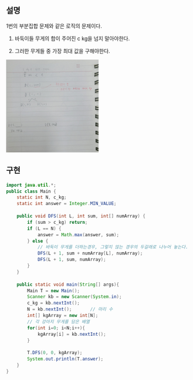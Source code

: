 ## 설명
1번의 부분집합 문제와 같은 로직의 문제이다.

1. 바둑이들 무게의 합이 주어진 c kg을 넘지 말아야한다.

2. 그러한 무게들 중 가장 최대 값을 구해야한다.

<img src ="https://github.com/steadykyu/TIL/blob/master/Algorithm/%EC%9E%90%EB%B0%94%EC%95%8C%EA%B3%A0%EB%A6%AC%EC%A6%98_%EC%9D%B8%ED%94%84%EB%9F%B0/7.%20Recursive%2C%20Tree%2C%20Graph(DFS%2C%20BFS%20%EA%B8%B0%EC%B4%88)/img/8_2_1.jpg" width="50%" height="50%">

## 구현

```java
import java.util.*;
public class Main {
    static int N, c_kg;
    static int answer = Integer.MIN_VALUE;

    public void DFS(int L, int sum, int[] numArray) {
        if (sum > c_kg) return;
        if (L == N) {
            answer = Math.max(answer, sum);
        } else {
            // 바둑이 무게를 더하는경우, 그렇지 않는 경우의 두갈래로 나누어 놓는다.
            DFS(L + 1, sum + numArray[L], numArray);
            DFS(L + 1, sum, numArray);
        }
    }

    public static void main(String[] args){
        Main T = new Main();
        Scanner kb = new Scanner(System.in);
        c_kg = kb.nextInt();
        N = kb.nextInt();       // 마리 수
        int[] kgArray = new int[N];
        // 각 강아지 무게를 담은 배열
        for(int i=0; i<N;i++){
            kgArray[i] = kb.nextInt();
        }

        T.DFS(0, 0, kgArray);
        System.out.println(T.answer);
    }
}
```
